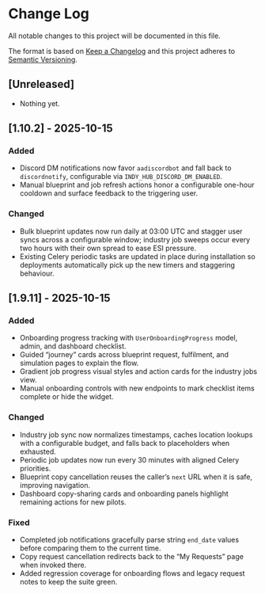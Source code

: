 # Change Log

All notable changes to this project will be documented in this file.

The format is based on [Keep a Changelog](http://keepachangelog.com/)
and this project adheres to [Semantic Versioning](http://semver.org/).

## [Unreleased]

- Nothing yet.

## [1.10.2] - 2025-10-15

### Added

- Discord DM notifications now favor `aadiscordbot` and fall back to `discordnotify`, configurable via `INDY_HUB_DISCORD_DM_ENABLED`.
- Manual blueprint and job refresh actions honor a configurable one-hour cooldown and surface feedback to the triggering user.

### Changed

- Bulk blueprint updates now run daily at 03:00 UTC and stagger user syncs across a configurable window; industry job sweeps occur every two hours with their own spread to ease ESI pressure.
- Existing Celery periodic tasks are updated in place during installation so deployments automatically pick up the new timers and staggering behaviour.

## [1.9.11] - 2025-10-15

### Added

- Onboarding progress tracking with `UserOnboardingProgress` model, admin, and dashboard checklist.
- Guided “journey” cards across blueprint request, fulfilment, and simulation pages to explain the flow.
- Gradient job progress visual styles and action cards for the industry jobs view.
- Manual onboarding controls with new endpoints to mark checklist items complete or hide the widget.

### Changed

- Industry job sync now normalizes timestamps, caches location lookups with a configurable budget, and falls back to placeholders when exhausted.
- Periodic job updates now run every 30 minutes with aligned Celery priorities.
- Blueprint copy cancellation reuses the caller’s `next` URL when it is safe, improving navigation.
- Dashboard copy-sharing cards and onboarding panels highlight remaining actions for new pilots.

### Fixed

- Completed job notifications gracefully parse string `end_date` values before comparing them to the current time.
- Copy request cancellation redirects back to the “My Requests” page when invoked there.
- Added regression coverage for onboarding flows and legacy request notes to keep the suite green.
